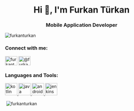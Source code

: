 <h1 align="center">Hi 👋, I'm Furkan Türkan</h1>
<h3 align="center">Mobile Application Developer</h3>

<p align="left"> <img src="https://komarev.com/ghpvc/?username=genjitsuCode&label=Profile%20views&color=0e75b6&style=flat" alt="furkanturkan" /> </p>

<h3 align="left">Connect with me:</h3>
<p align="left">
<a href="https://linkedin.com/in/furkanturkan" target="blank"><img align="center" src="https://raw.githubusercontent.com/rahuldkjain/github-profile-readme-generator/master/src/images/icons/Social/linked-in-alt.svg" alt="furkanturkan" height="30" width="40" /></a>
<a href="https://medium.com/@furkantrkn" target="blank"><img align="center" src="https://raw.githubusercontent.com/rahuldkjain/github-profile-readme-generator/master/src/images/icons/Social/medium.svg" alt="@furkantrkn" height="30" width="40" /></a>
</p>

<h3 align="left">Languages and Tools:</h3>
<p align="left"> <a href="https://kotlinlang.org" target="_blank"> <img src="https://upload.wikimedia.org/wikipedia/commons/0/06/Kotlin_Icon.svg" alt="kotlin" width="40" height="40"/> </a>  <a href="https://www.java.com/tr" target="_blank"> <img src="https://www.vectorlogo.zone/logos/java/java-icon.svg" alt="java" width="40" height="40"/> </a> <a href="https://www.android.com" target="_blank"> <img src="https://upload.wikimedia.org/wikipedia/commons/d/d7/Android_robot.svg" alt="android" width="40" height="40"/> </a> <a href="https://www.jenkins.io" target="_blank"> <img src="https://www.vectorlogo.zone/logos/jenkins/jenkins-icon.svg" alt="jenkins" width="40" height="40"/> </a> </p>

<p>&nbsp;<img align="center" src="https://github-readme-stats.vercel.app/api?username=genjitsuCode&show_icons=true&theme=radical&count_private=true" alt="furkanturkan" /></p>
